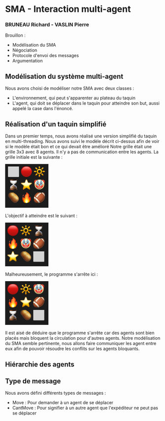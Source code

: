 # SMA -  Interaction multi-agent

### BRUNEAU Richard - VASLIN Pierre

Brouillon :
- Modélisation du SMA
- Négociation
- Protocole d'envoi des messages
- Argumentation

## Modélisation du système multi-agent

Nous avons choisi de modéliser notre SMA avec deux classes :

- L'environnement, qui peut s'apparenter au plateau du taquin
- L'agent, qui doit se déplacer dans le taquin pour atteindre son but, aussi appelé la case dans l'énoncé.

## Réalisation d'un taquin simplifié

Dans un premier temps, nous avons réalisé une version simplifié du taquin en multi-threading. Nous avons suivi le modèle décrit ci-dessus afin de voir si le modèle était bon et ce qui devait être amélioré Notre grille était une grille 3x3 avec 8 agents. Il n'y a pas de communication entre les agents. La grille initiale est la suivante :

![Grille initiale](./images/Simple_initial.png)

L'objectif à atteindre est le suivant : 

![Grille objectif](./images/Simple_objectif.png)

Malheureusement, le programme s'arrête ici :

![Grille finale](./images/Simple_final.png) 

Il est aisé de déduire que le programme s'arrête car des agents sont bien placés mais bloquent la circulation pour d'autres agents. Notre modélisation du SMA semble pertinente, nous allons faire communiquer les agent entre eux afin de pouvoir résoudre les conflits sur les agents bloquants.

## Hiérarchie des agents



## Type de message 

Nous avons défini différents types de messages :

- Move : Pour demander à un agent de se déplacer
- CantMove : Pour signifier à un autre agent que l'expéditeur ne peut pas se déplacer
